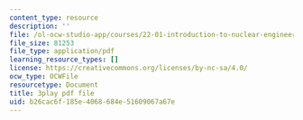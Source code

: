 ```yaml
---
content_type: resource
description: ''
file: /ol-ocw-studio-app/courses/22-01-introduction-to-nuclear-engineering-and-ionizing-radiation-fall-2016/b26cac6f185e4068684e51609067a67e_CjZjVUWMEz0.pdf
file_size: 81253
file_type: application/pdf
learning_resource_types: []
license: https://creativecommons.org/licenses/by-nc-sa/4.0/
ocw_type: OCWFile
resourcetype: Document
title: 3play pdf file
uid: b26cac6f-185e-4068-684e-51609067a67e
---
```

